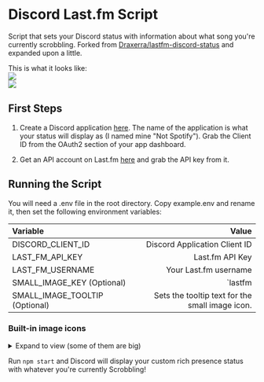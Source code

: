 # Discord Last.fm Script

Script that sets your Discord status with information about what song you're currently scrobbling. Forked from [Draxerra/lastfm-discord-status](https://github.com/Draxerra/lastfm-discord-status) and expanded upon a little.

This is what it looks like:  
![](https://i.imgur.com/iABW6fq.png)   
![](https://i.imgur.com/iLkfBj4.png)

## First Steps

1. Create a Discord application [here](https://discordapp.com/developers/applications/). The name of the application is what your status will display as (I named mine "Not Spotify"). Grab the Client ID from the OAuth2 section of your app dashboard.

2. Get an API account on Last.fm [here](https://www.last.fm/api/account/create) and grab the API key from it.

## Running the Script

You will need a .env file in the root directory. Copy example.env and rename it, then set the following environment variables:

| Variable          |                         Value |
|:------------------|--------------------------------------:|
| DISCORD_CLIENT_ID | Discord Application Client ID |
| LAST_FM_API_KEY   | Last.fm API Key               |
| LAST_FM_USERNAME  | Your Last.fm username         |
| SMALL_IMAGE_KEY (Optional)   | `lastfm | youtube | apple | bandcamp| soundcloud | deezer | custom url`  <br/> You can choose from the premade keys or add your own image url.
| SMALL_IMAGE_TOOLTIP (Optional)| Sets the tooltip text for the small image icon.|

### Built-in image icons
<details><summary>Expand to view (some of them are big)</summary>
| Tag          |                                Image |   
|:-------------|-------------------------------------:|   
| lastfm       | ![](https://i.imgur.com/122GWJx.png) |   
| youtube      | ![](https://i.imgur.com/CIZRe5K.png) |   
| apple        | ![](https://i.imgur.com/y0BK5xs.jpg) |   
| bandcamp     | ![](https://i.imgur.com/t7J1yCa.png) |   
| soundcloud   | ![](https://i.imgur.com/bnWWcIz.png) |   
| pandora      | ![](https://i.imgur.com/X8iV8q7.jpg) |   
| deezer       | ![](https://i.imgur.com/ZenqnHA.png) |   
</details>

Run `npm start` and Discord will display your custom rich presence status with whatever you're currently Scrobbling!
